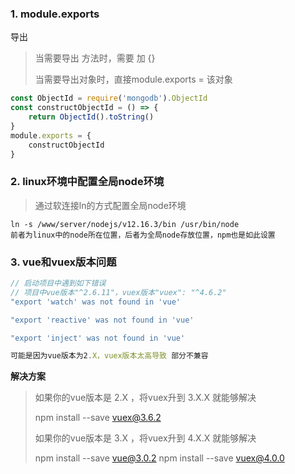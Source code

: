 ### 1. module.exports

导出

> 当需要导出 方法时，需要 加 {}
>
> 当需要导出对象时，直接module.exports = 该对象

```js
const ObjectId = require('mongodb').ObjectId
const constructObjectId = () => {
    return ObjectId().toString()
}
module.exports = {
    constructObjectId
}

```



### 2. linux环境中配置全局node环境

> 通过软连接ln的方式配置全局node环境

```shell
ln -s /www/server/nodejs/v12.16.3/bin /usr/bin/node
前者为linux中的node所在位置，后者为全局node存放位置，npm也是如此设置
```



### 3. vue和vuex版本问题

```js
// 启动项目中遇到如下错误 
// 项目中vue版本"^2.6.11"，vuex版本"vuex": "^4.6.2"
"export 'watch' was not found in 'vue'

"export 'reactive' was not found in 'vue'

"export 'inject' was not found in 'vue'

可能是因为vue版本为2.X，vuex版本太高导致 部分不兼容
```

**解决方案**

> 如果你的vue版本是 2.X ，将vuex升到 3.X.X 就能够解决
>
> npm install --save vuex@3.6.2
>
> 如果你的vue版本是 3.X ，将vuex升到 4.X.X 就能够解决
>
> npm install --save vue@3.0.2
> npm install --save vuex@4.0.0